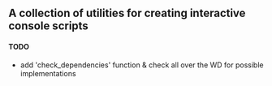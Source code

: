 ## A collection of utilities for creating interactive console scripts

#### TODO
- add 'check_dependencies' function & check all over
       the WD for possible implementations
